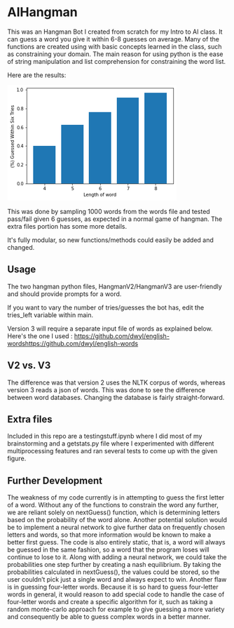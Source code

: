 # AIHangman

This was an Hangman Bot I created from scratch for my Intro to AI class. It can guess a word you give it within 6-8 guesses on average.
Many of the functions are created using with basic concepts learned in the class, such as constraining your domain.
The main reason for using python is the ease of string manipulation and list comprehension for constraining the word list.

Here are the results:

![](testdata.png)

This was done by sampling 1000 words from the words file and tested pass/fail given 6 guesses, as expected in a normal game of hangman.
The extra files portion has some more details.


It's fully modular, so new functions/methods could easily be added and changed.

## Usage

The two hangman python files, HangmanV2/HangmanV3 are user-friendly and should provide prompts for a word.

If you want to vary the number of tries/guesses the bot has, edit the tries_left variable within main.

Version 3 will require a separate input file of words as explained below.
Here's the one I used : https://github.com/dwyl/english-wordshttps://github.com/dwyl/english-words

## V2 vs. V3

The difference was that version 2 uses the NLTK corpus of words, whereas version 3 reads a json of words.
This was done to see the difference between word databases. Changing the database is fairly straight-forward.

## Extra files

Included in this repo are a testingstuff.ipynb where I did most of my brainstorming and a getstats.py file where I experimented with different multiprocessing features and ran several tests to come up with the given figure.

## Further Development

The weakness of my code currently is in attempting to guess the first letter of a word. Without any of the functions to constrain the word any further, we are reliant solely on nextGuess() function, which is determining letters based on the probability of the word alone. Another potential solution would be to implement a neural network to give further data on frequently chosen letters and words, so that more information would be known to make a better first guess. The code is also entirely static, that is, a word will always be guessed in the same fashion, so a word that the program loses will continue to lose to it. Along with adding a neural network, we could take the probabilities one step further by creating a nash equilibrium. By taking the probabilities calculated in nextGuess(), the values could be stored, so the user couldn’t pick just a single word and always expect to win. Another flaw is in guessing four-letter words. Because it is so hard to guess four-letter words in general, it would reason to add special code to handle the case of four-letter words and create a specific algorithm for it, such as taking a random monte-carlo approach for example to give guessing a more variety and consequently be able to guess complex words in a better manner.
